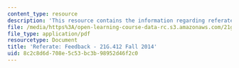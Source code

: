 ```yaml
---
content_type: resource
description: 'This resource contains the information regarding referate: feedback.'
file: /media/https%3A/open-learning-course-data-rc.s3.amazonaws.com/21g-412-advanced-german-literature-culture-madness-murder-mysteries-fall-2014/8c2c8d6d708e5c53bc3b98952d46f2c0_MIT21G_412F14_Wk2-3_REF.pdf
file_type: application/pdf
resourcetype: Document
title: 'Referate: Feedback - 21G.412 Fall 2014'
uid: 8c2c8d6d-708e-5c53-bc3b-98952d46f2c0
---
```

